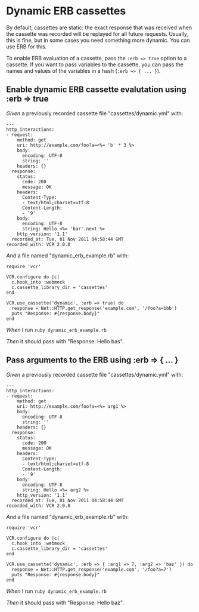 # Dynamic ERB cassettes

By default, cassettes are static: the exact response that was received
  when the cassette was recorded will be replayed for all future requests.
  Usually, this is fine, but in some cases you need something more dynamic.
  You can use ERB for this.

  To enable ERB evaluation of a cassette, pass the `:erb => true` option
  to a cassette.  If you want to pass variables to the cassette, you can
  pass the names and values of the variables in a hash (`:erb => { ... }`).

## Enable dynamic ERB cassette evalutation using :erb => true

_Given_ a previously recorded cassette file "cassettes/dynamic.yml" with:

```
---
http_interactions:
- request:
    method: get
    uri: http://example.com/foo?a=<%= 'b' * 3 %>
    body:
      encoding: UTF-8
      string: ''
    headers: {}
  response:
    status:
      code: 200
      message: OK
    headers:
      Content-Type:
      - text/html;charset=utf-8
      Content-Length:
      - '9'
    body:
      encoding: UTF-8
      string: Hello <%= 'bar'.next %>
    http_version: '1.1'
  recorded_at: Tue, 01 Nov 2011 04:58:44 GMT
recorded_with: VCR 2.0.0
```

_And_ a file named "dynamic_erb_example.rb" with:

```
require 'vcr'

VCR.configure do |c|
  c.hook_into :webmock
  c.cassette_library_dir = 'cassettes'
end

VCR.use_cassette('dynamic', :erb => true) do
  response = Net::HTTP.get_response('example.com', '/foo?a=bbb')
  puts "Response: #{response.body}"
end
```

_When_ I run `ruby dynamic_erb_example.rb`

_Then_ it should pass with "Response: Hello bas".

## Pass arguments to the ERB using :erb => { ... }

_Given_ a previously recorded cassette file "cassettes/dynamic.yml" with:

```
---
http_interactions:
- request:
    method: get
    uri: http://example.com/foo?a=<%= arg1 %>
    body:
      encoding: UTF-8
      string: ''
    headers: {}
  response:
    status:
      code: 200
      message: OK
    headers:
      Content-Type:
      - text/html;charset=utf-8
      Content-Length:
      - '9'
    body:
      encoding: UTF-8
      string: Hello <%= arg2 %>
    http_version: '1.1'
  recorded_at: Tue, 01 Nov 2011 04:58:44 GMT
recorded_with: VCR 2.0.0
```

_And_ a file named "dynamic_erb_example.rb" with:

```
require 'vcr'

VCR.configure do |c|
  c.hook_into :webmock
  c.cassette_library_dir = 'cassettes'
end

VCR.use_cassette('dynamic', :erb => { :arg1 => 7, :arg2 => 'baz' }) do
  response = Net::HTTP.get_response('example.com', '/foo?a=7')
  puts "Response: #{response.body}"
end
```

_When_ I run `ruby dynamic_erb_example.rb`

_Then_ it should pass with "Response: Hello baz".
